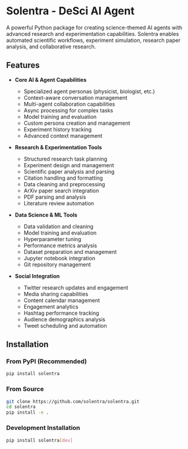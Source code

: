 # Solentra - DeSci AI Agent

A powerful Python package for creating science-themed AI agents with advanced research and experimentation capabilities. Solentra enables automated scientific workflows, experiment simulation, research paper analysis, and collaborative research.

## Features

- **Core AI & Agent Capabilities**
  - Specialized agent personas (physicist, biologist, etc.)
  - Context-aware conversation management
  - Multi-agent collaboration capabilities
  - Async processing for complex tasks
  - Model training and evaluation
  - Custom persona creation and management
  - Experiment history tracking
  - Advanced context management

- **Research & Experimentation Tools**
  - Structured research task planning
  - Experiment design and management
  - Scientific paper analysis and parsing
  - Citation handling and formatting
  - Data cleaning and preprocessing
  - ArXiv paper search integration
  - PDF parsing and analysis
  - Literature review automation

- **Data Science & ML Tools**
  - Data validation and cleaning
  - Model training and evaluation
  - Hyperparameter tuning
  - Performance metrics analysis
  - Dataset preparation and management
  - Jupyter notebook integration
  - Git repository management

- **Social Integration**
  - Twitter research updates and engagement
  - Media sharing capabilities
  - Content calendar management
  - Engagement analytics
  - Hashtag performance tracking
  - Audience demographics analysis
  - Tweet scheduling and automation

## Installation

### From PyPI (Recommended)

```bash
pip install solentra
```

### From Source

```bash
git clone https://github.com/solentra/solentra.git
cd solentra
pip install -e .
```

### Development Installation

```bash
pip install solentra[dev]
```
